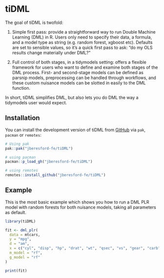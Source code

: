 <!-- badges: start -->
<!-- badges: end -->

# tiDML

The goal of tiDML is twofold:

1. Simple first pass: provide a straightforward way to run Double Machine Learning (DML) in R. Users only need to specify their data, a formula, and a model type as string (e.g. random forest, xgboost etc). Defaults are set to sensible values, so it’s a quick first pass to ask: “do my OLS results change materially under DML?”


2. Full control of both stages, in a tidymodels setting: offers a flexible framework for users who want to define and examine both stages of the DML process. First- and second-stage models can be defined as parsnip models, preprocessing can be handled through workflows, and these custom nuisance models can be slotted in easily to the DML function.


In short, tiDML simplifies DML, but also lets you do DML the way a tidymodels user would expect. 

## Installation

You can install the development version of tiDML from [GitHub](https://github.com/) via `pak`, `pacman` or `remotes`:

``` r
# Using pak
pak::pak("jberesford-fe/tiDML")

# using pacman
pacman::p_load_gh("jberesford-fe/tiDML")

# using remotes
remotes::install_github("jberesford-fe/tiDML")
```

## Example

This is the most basic example which shows you how to run a DML PLR model with random forests for both nuisance models, taking all parameters as default.

``` r
library(tiDML)

fit <- dml_plr(
  data = mtcars,
  y = "mpg",
  d = "am",
  x = c("cyl", "disp", "hp", "drat", "wt", "qsec", "vs", "gear", "carb"),
  m_model = "rf",
  g_model = "rf"
) 

print(fit)
```

